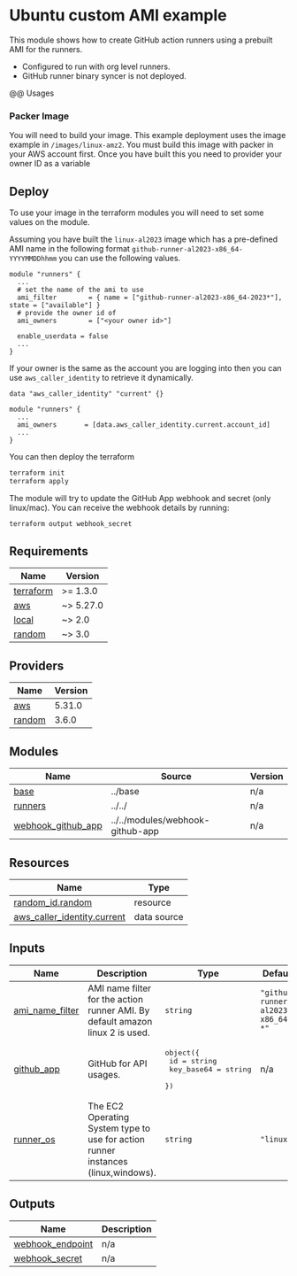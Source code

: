 # Ubuntu custom AMI example

This module shows how to create GitHub action runners using a prebuilt AMI for the runners.

- Configured to run with org level runners.
- GitHub runner binary syncer is not deployed.

@@ Usages

### Packer Image

You will need to build your image. This example deployment uses the image example in `/images/linux-amz2`. You must build this image with packer in your AWS account first. Once you have built this you need to provider your owner ID as a variable

## Deploy

To use your image in the terraform modules you will need to set some values on the module.

Assuming you have built the `linux-al2023` image which has a pre-defined AMI name in the following format `github-runner-al2023-x86_64-YYYYMMDDhhmm` you can use the following values.

```hcl
module "runners" {
  ...
  # set the name of the ami to use
  ami_filter        = { name = ["github-runner-al2023-x86_64-2023*"], state = ["available"] }
  # provide the owner id of
  ami_owners        = ["<your owner id>"]

  enable_userdata = false
  ...
}
```

If your owner is the same as the account you are logging into then you can use `aws_caller_identity` to retrieve it dynamically.

```hcl
data "aws_caller_identity" "current" {}

module "runners" {
  ...
  ami_owners       = [data.aws_caller_identity.current.account_id]
  ...
}
```

You can then deploy the terraform

```bash
terraform init
terraform apply
```

The module will try to update the GitHub App webhook and secret (only linux/mac). You can receive the webhook details by running:

```bash
terraform output webhook_secret
```

<!-- BEGIN_TF_DOCS -->
## Requirements

| Name | Version |
|------|---------|
| <a name="requirement_terraform"></a> [terraform](#requirement\_terraform) | >= 1.3.0 |
| <a name="requirement_aws"></a> [aws](#requirement\_aws) | ~> 5.27.0 |
| <a name="requirement_local"></a> [local](#requirement\_local) | ~> 2.0 |
| <a name="requirement_random"></a> [random](#requirement\_random) | ~> 3.0 |

## Providers

| Name | Version |
|------|---------|
| <a name="provider_aws"></a> [aws](#provider\_aws) | 5.31.0 |
| <a name="provider_random"></a> [random](#provider\_random) | 3.6.0 |

## Modules

| Name | Source | Version |
|------|--------|---------|
| <a name="module_base"></a> [base](#module\_base) | ../base | n/a |
| <a name="module_runners"></a> [runners](#module\_runners) | ../../ | n/a |
| <a name="module_webhook_github_app"></a> [webhook\_github\_app](#module\_webhook\_github\_app) | ../../modules/webhook-github-app | n/a |

## Resources

| Name | Type |
|------|------|
| [random_id.random](https://registry.terraform.io/providers/hashicorp/random/latest/docs/resources/id) | resource |
| [aws_caller_identity.current](https://registry.terraform.io/providers/hashicorp/aws/latest/docs/data-sources/caller_identity) | data source |

## Inputs

| Name | Description | Type | Default | Required |
|------|-------------|------|---------|:--------:|
| <a name="input_ami_name_filter"></a> [ami\_name\_filter](#input\_ami\_name\_filter) | AMI name filter for the action runner AMI. By default amazon linux 2 is used. | `string` | `"github-runner-al2023-x86_64-*"` | no |
| <a name="input_github_app"></a> [github\_app](#input\_github\_app) | GitHub for API usages. | <pre>object({<br>    id         = string<br>    key_base64 = string<br>  })</pre> | n/a | yes |
| <a name="input_runner_os"></a> [runner\_os](#input\_runner\_os) | The EC2 Operating System type to use for action runner instances (linux,windows). | `string` | `"linux"` | no |

## Outputs

| Name | Description |
|------|-------------|
| <a name="output_webhook_endpoint"></a> [webhook\_endpoint](#output\_webhook\_endpoint) | n/a |
| <a name="output_webhook_secret"></a> [webhook\_secret](#output\_webhook\_secret) | n/a |
<!-- END_TF_DOCS -->
